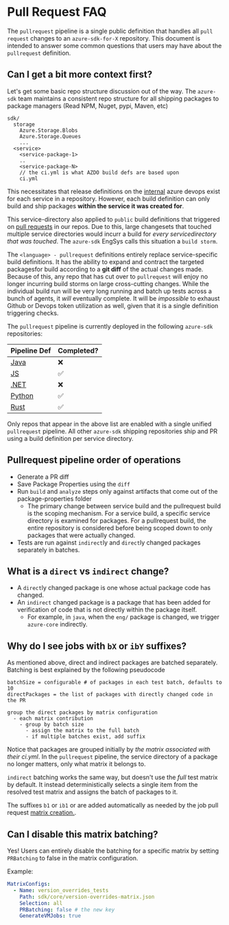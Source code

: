 # Pull Request FAQ

The `pullrequest` pipeline is a single public definition that handles all `pull request` changes to an `azure-sdk-for-X` repository. This document is intended to answer some common questions that users may have about the `pullrequest` definition.

## Can I get a bit more context first?

Let's get some basic repo structure discussion out of the way. The `azure-sdk` team maintains a consistent repo structure for all shipping packages to package managers (Read NPM, Nuget, pypi, Maven, etc)

```jsonc
sdk/
  storage
    Azure.Storage.Blobs
    Azure.Storage.Queues
    ...
  <service>
    <service-package-1>
    ..
    <service-package-N>
    // the ci.yml is what AZDO build defs are based upon
    ci.yml
```

This necessitates that release definitions on the [internal](https://dev.azure.com/azure-sdk/internal/) azure devops exist for each service in a repository. However, each build definition can only build and ship packages **within the service it was created for**.

This service-directory also applied to  `public` build definitions that triggered on [pull requests](https://github.com/Azure/azure-sdk-for-python/pulls) in our repos. Due to this, large changesets that touched multiple service directories would incurr a build for _every servicedirectory that was touched_. The `azure-sdk` EngSys calls this situation a `build storm`.

The `<language> - pullrequest` definitions entirely replace service-specific build definitions. It has the ability to expand and contract the targeted packagesfor build according to a **git diff** of the actual changes made. Because of this, any repo that has cut over to `pullrequest` will enjoy no longer incurring build storms on large cross-cutting changes. While the individual build run will be very long running and batch up tests across a bunch of agents, it _will_ eventually complete. It will be _impossible_ to exhaust Github or Devops token utilization as well, given that it is a single definition triggering checks.

The `pullrequest` pipeline is currently deployed in the following `azure-sdk` repositories:

| Pipeline Def | Completed? |
|---|---|
| [Java](https://dev.azure.com/azure-sdk/public/_build?definitionId=7413) |❌|
| [JS](https://dev.azure.com/azure-sdk/public/_build?definitionId=7140) |✅|
| [.NET](https://dev.azure.com/azure-sdk/public/_build?definitionId=7327) |❌|
| [Python](https://dev.azure.com/azure-sdk/public/_build?definitionId=7050) |✅|
| [Rust](https://dev.azure.com/azure-sdk/public/_build?definitionId=7126) |✅|

Only repos that appear in the above list are enabled with a single unified `pullrequest` pipeline. All other `azure-sdk` shipping repositories ship and PR using a build definition per service directory.

## Pullrequest pipeline order of operations

- Generate a PR diff
- Save Package Properties using the `diff`
- Run `build` and `analyze` steps only against artifacts that come out of the package-properties folder
  - The primary change between service build and the pullrequest build is the scoping mechanism. For a service build, a specific service directory is examined for packages. For a pullrequest build, the entire repository is considered before being scoped down to only packages that were actually changed.
- Tests are run against `indirect`ly and `direct`ly changed packages separately in batches.

## What is a `direct` vs `indirect` change?

- A `direct`ly changed package is one whose actual package code has changed.
- An `indirect` changed package is a package that has been added for verification of code that is not directly within the package itself.
  - For example, in `java`, when the `eng/` package is changed, we trigger `azure-core` indirectly.

## Why do I see jobs with `bX` or `ibY` suffixes?

As mentioned above, direct and indirect packages are batched separately. Batching is best explained by the following pseudocode

```
batchSize = configurable # of packages in each test batch, defaults to 10
directPackages = the list of packages with directly changed code in the PR

group the direct packages by matrix configuration
  - each matrix contribution
    - group by batch size
      - assign the matrix to the full batch
      - if multiple batches exist, add suffix
```

Notice that packages are grouped initially by _the matrix associated with their ci.yml_. In the `pullrequest` pipeline, the service directory of a package no longer matters, only what matrix it belongs to.

`indirect` batching works the same way, but doesn't use the _full_ test matrix by default. It instead deterministically selects a single item from the resolved test matrix and assigns the batch of packages to it.

The suffixes `b1` or `ib1` or are added automatically as needed by the job pull request [matrix creation.](https://github.com/Azure/azure-sdk-tools/blob/main/eng/common/scripts/job-matrix/Create-PrJobMatrix.ps1).

## Can I disable this matrix batching?

Yes! Users can entirely disable the batching for a specific matrix by setting `PRBatching` to false in the matrix configuration.

Example:

```yml
MatrixConfigs:
  - Name: version_overrides_tests
    Path: sdk/core/version-overrides-matrix.json
    Selection: all
    PRBatching: false # the new key
    GenerateVMJobs: true
```
